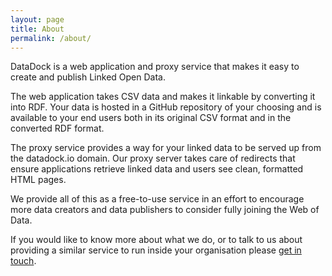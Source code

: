 ```yaml
---
layout: page
title: About
permalink: /about/
---
```


DataDock is a web application and proxy service that makes it easy to create
and publish Linked Open Data.

The web application takes CSV data and makes it linkable by converting it into RDF. Your data 
is hosted in a GitHub repository of your choosing and is available to your end users both in
its original CSV format and in the converted RDF format. 

The proxy service provides a way for your linked data to be served up from the datadock.io domain.
Our proxy server takes care of redirects that ensure applications retrieve linked data and users
see clean, formatted HTML pages.

We provide all of this as a free-to-use service in an effort to encourage more data creators and 
data publishers to consider fully joining the Web of Data.

If you would like to know more about what we do, or to talk to us about providing a similar service
to run inside your organisation please [get in touch](http://networkedplanet.com/contact/).